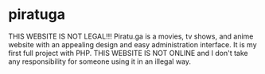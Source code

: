# piratuga
THIS WEBSITE IS NOT LEGAL!!!
Piratu.ga is a movies, tv shows, and anime website with an appealing design and easy administration interface. It is my first full project with PHP.
THIS WEBSITE IS NOT ONLINE and I don't take any responsibility for someone using it in an illegal way.
